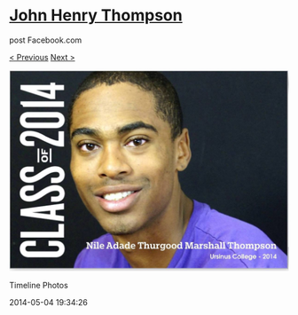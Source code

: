 # [John Henry Thompson](../README.md)
post Facebook.com

[< Previous](2014-08-01-17.md) [Next >](2014-03-03-1.md)

[![](../media/2014-05-04/Timeline-Photos.jpg)](../README.md)

Timeline Photos

2014-05-04 19:34:26